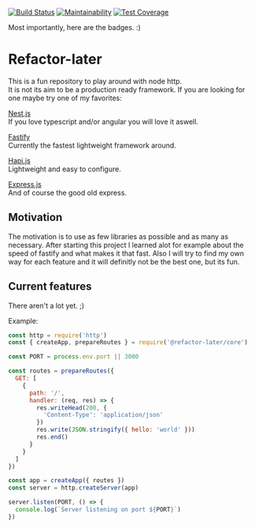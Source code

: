 [![Build Status](https://travis-ci.com/marcklei/refactor-later.svg?branch=master)](https://travis-ci.com/marcklei/refactor-later)
[![Maintainability](https://api.codeclimate.com/v1/badges/4ca9acecbe97cf744377/maintainability)](https://codeclimate.com/github/marcklei/refactor-later/maintainability)
[![Test Coverage](https://api.codeclimate.com/v1/badges/4ca9acecbe97cf744377/test_coverage)](https://codeclimate.com/github/marcklei/refactor-later/test_coverage)

Most importantly, here are the badges. :)

# Refactor-later

This is a fun repository to play around with node http.  
It is not its aim to be a production ready framework. If you are looking for one maybe try one of my favorites:

[Nest.js](https://nestjs.com/)  
If you love typescript and/or angular you will love it aswell.

[Fastify](https://www.fastify.io/)  
Currently the fastest lightweight framework around.

[Hapi.js](https://hapijs.com/)  
Lightweight and easy to configure.

[Express.js](http://expressjs.com/)  
And of course the good old express.

## Motivation
The motivation is to use as few libraries as possible and as many as necessary. After starting this project I learned alot for example about the speed of fastify and what makes it that fast. Also I will try to find my own way for each feature and it will definitly not be the best one, but its fun.

## Current features
There aren't a lot yet. ;)

Example:

```javascript
const http = require('http')
const { createApp, prepareRoutes } = require('@refactor-later/core')

const PORT = process.env.port || 3000

const routes = prepareRoutes({
  GET: [
    {
      path: '/',
      handler: (req, res) => {
        res.writeHead(200, {
          'Content-Type': 'application/json'
        })
        res.write(JSON.stringify({ hello: 'world' }))
        res.end()
      }
    }
  ]
})

const app = createApp({ routes })
const server = http.createServer(app)

server.listen(PORT, () => {
  console.log(`Server listening on port ${PORT}`)
})
```